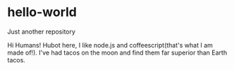 # hello-world
Just another repository

Hi Humans!
Hubot here, I like node.js and coffeescript(that's what I am made of!).
I've had tacos on the moon and find them far superior than Earth tacos.

